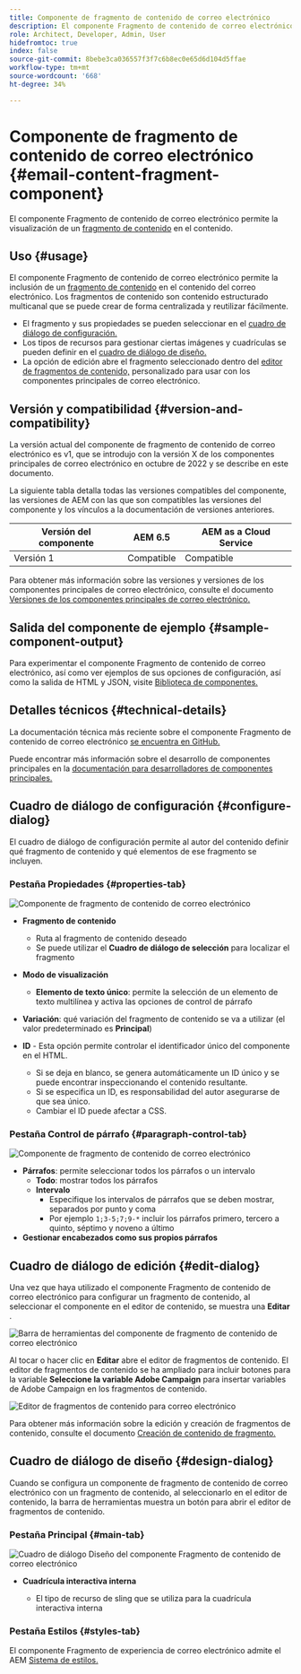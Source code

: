 ```yaml
---
title: Componente de fragmento de contenido de correo electrónico
description: El componente Fragmento de contenido de correo electrónico permite la visualización de un fragmento de contenido en el contenido.
role: Architect, Developer, Admin, User
hidefromtoc: true
index: false
source-git-commit: 8bebe3ca036557f3f7c6b8ec0e65d6d104d5ffae
workflow-type: tm+mt
source-wordcount: '668'
ht-degree: 34%

---
```



# Componente de fragmento de contenido de correo electrónico {#email-content-fragment-component}

El componente Fragmento de contenido de correo electrónico permite la visualización de un [fragmento de contenido](https://experienceleague.adobe.com/docs/experience-manager-cloud-service/assets/content-fragments/content-fragments.html?lang=es) en el contenido.

## Uso {#usage}

El componente Fragmento de contenido de correo electrónico permite la inclusión de un [fragmento de contenido](https://experienceleague.adobe.com/docs/experience-manager-cloud-service/assets/content-fragments/content-fragments.html) en el contenido del correo electrónico. Los fragmentos de contenido son contenido estructurado multicanal que se puede crear de forma centralizada y reutilizar fácilmente.

* El fragmento y sus propiedades se pueden seleccionar en el [cuadro de diálogo de configuración.](#configure-dialog)
* Los tipos de recursos para gestionar ciertas imágenes y cuadrículas se pueden definir en el [cuadro de diálogo de diseño.](#design-dialog)
* La opción de edición abre el fragmento seleccionado dentro del [editor de fragmentos de contenido,](#edit-dialog) personalizado para usar con los componentes principales de correo electrónico.

## Versión y compatibilidad {#version-and-compatibility}

La versión actual del componente de fragmento de contenido de correo electrónico es v1, que se introdujo con la versión X de los componentes principales de correo electrónico en octubre de 2022 y se describe en este documento.

La siguiente tabla detalla todas las versiones compatibles del componente, las versiones de AEM con las que son compatibles las versiones del componente y los vínculos a la documentación de versiones anteriores.

| Versión del componente | AEM 6.5 | AEM as a Cloud Service |
|---|---|---|
| Versión 1 | Compatible | Compatible |

Para obtener más información sobre las versiones y versiones de los componentes principales de correo electrónico, consulte el documento [Versiones de los componentes principales de correo electrónico.](/help/email/versions.md)

## Salida del componente de ejemplo {#sample-component-output}

Para experimentar el componente Fragmento de contenido de correo electrónico, así como ver ejemplos de sus opciones de configuración, así como la salida de HTML y JSON, visite [Biblioteca de componentes.](https://adobe.com/go/aem_cmp_library_email_cf)

## Detalles técnicos {#technical-details}

La documentación técnica más reciente sobre el componente Fragmento de contenido de correo electrónico [se encuentra en GitHub.](https://adobe.com/go/aem_cmp_tech_email_cf_v1)

Puede encontrar más información sobre el desarrollo de componentes principales en la [documentación para desarrolladores de componentes principales.](/help/developing/overview.md)

## Cuadro de diálogo de configuración {#configure-dialog}

El cuadro de diálogo de configuración permite al autor del contenido definir qué fragmento de contenido y qué elementos de ese fragmento se incluyen.

### Pestaña Propiedades {#properties-tab}

![Componente de fragmento de contenido de correo electrónico](/help/email/assets/email-content-fragment-edit-properties.png)

* **Fragmento de contenido**

   * Ruta al fragmento de contenido deseado
   * Se puede utilizar el **Cuadro de diálogo de selección** para localizar el fragmento

* **Modo de visualización**
   * **Elemento de texto único**: permite la selección de un elemento de texto multilínea y activa las opciones de control de párrafo
* **Variación**: qué variación del fragmento de contenido se va a utilizar (el valor predeterminado es **Principal**)

* **ID** - Esta opción permite controlar el identificador único del componente en el HTML.
   * Si se deja en blanco, se genera automáticamente un ID único y se puede encontrar inspeccionando el contenido resultante.
   * Si se especifica un ID, es responsabilidad del autor asegurarse de que sea único.
   * Cambiar el ID puede afectar a CSS.

### Pestaña Control de párrafo {#paragraph-control-tab}

![Componente de fragmento de contenido de correo electrónico](/help/assets/content-fragment-edit-paragraph.png)

* **Párrafos**: permite seleccionar todos los párrafos o un intervalo
   * **Todo**: mostrar todos los párrafos
   * **Intervalo**
      * Especifique los intervalos de párrafos que se deben mostrar, separados por punto y coma
      * Por ejemplo `1;3-5;7;9-*` incluir los párrafos primero, tercero a quinto, séptimo y noveno a último
* **Gestionar encabezados como sus propios párrafos**

## Cuadro de diálogo de edición {#edit-dialog}

Una vez que haya utilizado el componente Fragmento de contenido de correo electrónico para configurar un fragmento de contenido, al seleccionar el componente en el editor de contenido, se muestra una **Editar** .

![Barra de herramientas del componente de fragmento de contenido de correo electrónico](/help/email/assets/email-content-fragment-edit-toolbar.png)

Al tocar o hacer clic en **Editar** abre el editor de fragmentos de contenido. El editor de fragmentos de contenido se ha ampliado para incluir botones para la variable **Seleccione la variable Adobe Campaign** para insertar variables de Adobe Campaign en los fragmentos de contenido.

![Editor de fragmentos de contenido para correo electrónico](/help/email/assets/email-content-fragment-editor.png)

Para obtener más información sobre la edición y creación de fragmentos de contenido, consulte el documento [Creación de contenido de fragmento.](https://experienceleague.adobe.com/docs/experience-manager-cloud-service/content/assets/content-fragments/content-fragments-variations.html)

## Cuadro de diálogo de diseño {#design-dialog}

Cuando se configura un componente de fragmento de contenido de correo electrónico con un fragmento de contenido, al seleccionarlo en el editor de contenido, la barra de herramientas muestra un botón para abrir el editor de fragmentos de contenido.


### Pestaña Principal {#main-tab}

![Cuadro de diálogo Diseño del componente Fragmento de contenido de correo electrónico](/help/email/assets/email-content-fragment-design.png)

* **Cuadrícula interactiva interna**

   * El tipo de recurso de sling que se utiliza para la cuadrícula interactiva interna

### Pestaña Estilos {#styles-tab}

El componente Fragmento de experiencia de correo electrónico admite el AEM [Sistema de estilos.](/help/get-started/authoring.md#component-styling)
